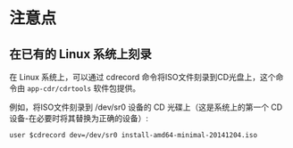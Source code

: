 # 注意点

## 在已有的 Linux 系统上刻录

在 Linux 系统上，可以通过 cdrecord 命令将ISO文件刻录到CD光盘上，这个命令由 `app-cdr/cdrtools` 软件包提供。

例如，将ISO文件刻录到 /dev/sr0 设备的 CD 光碟上（这是系统上的第一个 CD 设备-在必要时将其替换为正确的设备）:

`user $cdrecord dev=/dev/sr0 install-amd64-minimal-20141204.iso`

## 